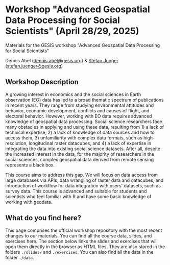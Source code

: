 # Workshop "Advanced Geospatial Data Processing for Social Scientists" (April 28/29, 2025)

Materials for the GESIS workshop "Advanced Geospatial Data Processing for Social Scientists" 

Dennis Abel (dennis.abel@gesis.org) & [Stefan Jünger](https://stefanjuenger.github.io) (stefan.juenger@gesis.org)

## Workshop Description
A growing interest in economics and the social sciences in Earth observation (EO) 
data has led to a broad thematic spectrum of publications in recent years. 
They range from studying environmental attitudes and behavior, 
economic development, conflicts and causes of flight, and electoral behavior. 
However, working with EO data requires advanced knowledge of geospatial data 
processing. Social science researchers face many obstacles in applying and using 
these data, resulting from 1) a lack of technical expertise, 2) a lack of knowledge 
of data sources and how to access them, 3) unfamiliarity with complex data formats, 
such as high-resolution, longitudinal raster datacubes, and 4) a lack of expertise 
in integrating the data into existing social science datasets. After all, despite 
the increased interest in the data, for the majority of researchers in the social 
sciences, complex geospatial data derived from remote sensing represents a black box.
 
This course aims to address this gap. We will focus on data access from large 
databases via APIs, data wrangling of raster data and datacubes, and introduction 
of workflow for data integration with users' datasets, such as survey data. This 
course is advanced and suitable for students and scientists who feel familiar 
with R and have some basic knowledge of working with geodata. 

## What do you find here?
This page comprises the official workshop repository with the most recent changes 
to our materials. You can find all the course data, slides, and exercises here. 
The section below links the slides and exercises that will open them directly in 
the browser as HTML files. They are also stored in the folders `./slides/` and 
`./exercises`. You can also find all the data in the folder `./data`.
